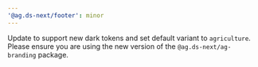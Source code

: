 ```yaml
---
'@ag.ds-next/footer': minor
---
```


Update to support new dark tokens and set default variant to `agriculture`. Please ensure you are using the new version of the `@ag.ds-next/ag-branding` package.
